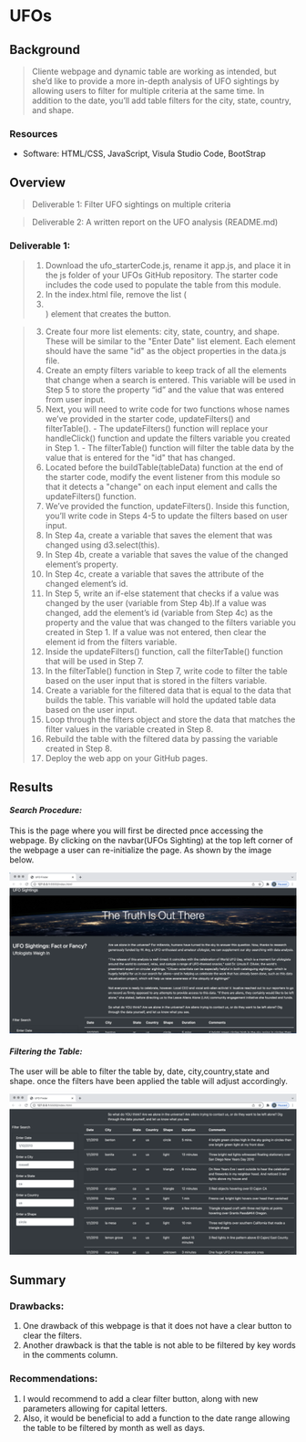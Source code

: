 # UFOs
## Background
> Cliente webpage and dynamic table are working as intended, but she’d like to provide a more in-depth analysis of UFO sightings by allowing users to filter for multiple criteria at the same time. In addition to the date, you’ll add table filters for the city, state, country, and shape.

### Resources
* Software: HTML/CSS, JavaScript, Visula Studio Code, BootStrap
## Overview
> Deliverable 1: Filter UFO sightings on multiple criteria

> Deliverable 2: A written report on the UFO analysis (README.md)
### Deliverable 1:
> 1. Download the ufo_starterCode.js, rename it app.js, and place it in the js folder of your UFOs GitHub repository. The starter code includes the code used to populate the table from this module.
> 2. In the index.html file, remove the list (<li></li>) element that creates the button.

> 3. Create four more list elements: city, state, country, and shape. These will be similar to the "Enter Date" list element. Each element should have the same "id" as the object properties in the data.js file.
> 4. Create an empty filters variable to keep track of all the elements that change when a search is entered. This variable will be used in Step 5 to store the property “id” and the value that was entered from user input.
> 5. Next, you will need to write code for two functions whose names we’ve provided in the starter code, updateFilters() and filterTable().
    - The updateFilters() function will replace your handleClick() function and update the filters variable you created in Step 1.
    - The filterTable() function will filter the table data by the value that is entered for the "id" that has changed.
> 6. Located before the buildTable(tableData) function at the end of the starter code, modify the event listener from this module so that it detects a "change" on each input element and calls the updateFilters() function.
> 7. We’ve provided the function, updateFilters(). Inside this function, you’ll write code in Steps 4-5 to update the filters based on user input.
> 8. In Step 4a, create a variable that saves the element that was changed using d3.select(this).
> 9. In Step 4b, create a variable that saves the value of the changed element’s property.
> 10. In Step 4c, create a variable that saves the attribute of the changed element’s id.
> 11. In Step 5, write an if-else statement that checks if a value was changed by the user (variable from Step 4b).If a value was changed, add the element’s id (variable from Step 4c) as the property and the value that was changed to the filters variable you created in Step 1. If a value was not entered, then clear the element id from the filters variable.
> 12. Inside the updateFilters() function, call the filterTable() function that will be used in Step 7.
> 13. In the filterTable() function in Step 7, write code to filter the table based on the user input that is stored in the filters variable.
> 14. Create a variable for the filtered data that is equal to the data that builds the table. This variable will hold the updated table data based on the user input.
> 15. Loop through the filters object and store the data that matches the filter values in the variable created in Step 8.
> 16. Rebuild the table with the filtered data by passing the variable created in Step 8.
> 17. Deploy the web app on your GitHub pages.

## Results

#### *Search Procedure:*

This is the page where you will first be directed pnce accessing the webpage.
By clicking on the navbar(UFOs Sighting) at the top left corner of the webpage a user can re-initialize the page. As shown by the image below.

![](static/images/Screen_shot_1.png)

#### *Filtering the Table:*

The user will be able to filter the table by, date, city,country,state and shape.
once the filters have been applied the table will adjust accordingly.

![](static/images/Screen_shot_2.png)

## Summary
### Drawbacks:

1. One drawback of this webpage is that it does not have a clear button to clear the filters.
2. Another drawback is that the table is not able to be filtered by key words in the comments column.

### Recommendations:

1. I would recommend to add a clear filter button, along with new parameters allowing for capital letters.
2. Also, it would be beneficial to add a function to the date range allowing the table to be filtered by month as well as days.
